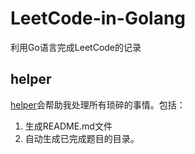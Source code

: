 # LeetCode-in-Golang
利用Go语言完成LeetCode的记录

## helper
[helper](./helper)会帮助我处理所有琐碎的事情。包括：
1. 生成README.md文件
1. 自动生成已完成题目的目录。